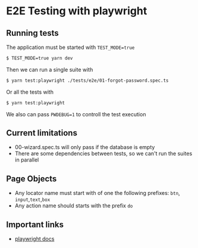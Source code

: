 # E2E Testing with playwright

## Running tests
The application must be started with `TEST_MODE=true`

```sh
$ TEST_MODE=true yarn dev
```

Then we can run a single suite with

```sh
$ yarn test:playwright ./tests/e2e/01-forgot-password.spec.ts
```

Or all the tests with

```sh
$ yarn test:playwright
```

We also can pass `PWDEBUG=1` to controll the test execution

## Current limitations
- 00-wizard.spec.ts will only pass if the database is empty
- There are some dependencies between tests, so we can't run the suites in parallel

## Page Objects
- Any locator name must start with of one the following prefixes: `btn`, `input`,`text`,`box`
- Any action name should starts with the prefix `do`

## Important links
- [playwright docs](https://playwright.dev/docs/intro)
